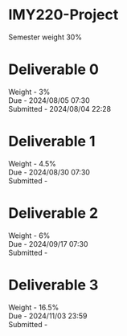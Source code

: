 # IMY220-Project
Semester weight 30%
# Deliverable 0
Weight - 3%<br/>
Due - 2024/08/05 07:30<br/>
Submitted - 2024/08/04 22:28
# Deliverable 1
Weight - 4.5%<br/>
Due - 2024/08/30 07:30<br/>
Submitted -
# Deliverable 2
Weight - 6%<br/>
Due - 2024/09/17 07:30<br/>
Submitted - 
# Deliverable 3
Weight - 16.5%<br/>
Due - 2024/11/03 23:59<br/>
Submitted - 